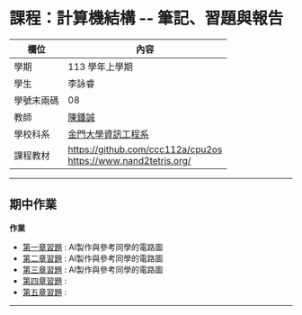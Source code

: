 # 課程：計算機結構 -- 筆記、習題與報告

欄位 | 內容
-----|--------
學期 | 113 學年上學期
學生 |  李詠睿
學號末兩碼 | 08
教師 | [陳鍾誠](https://www.nqu.edu.tw/educsie/index.php?act=blog&code=list&ids=4)
學校科系 | [金門大學資訊工程系](https://www.nqu.edu.tw/educsie/index.php)
課程教材 | https://github.com/ccc112a/cpu2os <BR/> https://www.nand2tetris.org/

------------
## 期中作業
**作業**
* [第一章習題](https://github.com/Raylee123321/_co/tree/master/01) : AI製作與參考同學的電路圖
* [第二章習題](https://github.com/Raylee123321/_co/tree/master/02) : AI製作與參考同學的電路圖
* [第三章習題](https://github.com/Raylee123321/_co/tree/master/03) : AI製作與參考同學的電路圖
* [第四章習題](04) : 
* [第五章習題](05) : 
------------
